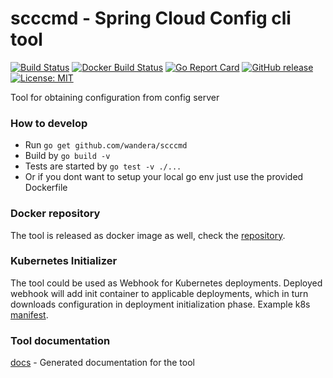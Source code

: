 # scccmd - Spring Cloud Config cli tool

[![Build Status](https://travis-ci.org/wandera/scccmd.svg?branch=master)](https://travis-ci.org/wandera/scccmd)
[![Docker Build Status](https://img.shields.io/docker/build/wanderadock/scccmd.svg)](https://hub.docker.com/r/wanderadock/scccmd/)
[![Go Report Card](https://goreportcard.com/badge/github.com/wandera/scccmd)](https://goreportcard.com/report/github.com/wandera/scccmd)
[![GitHub release](https://img.shields.io/github/release/wandera/scccmd.svg)](https://github.com/wandera/scccmd/releases/latest)
[![License: MIT](https://img.shields.io/badge/License-MIT-yellow.svg)](https://github.com/wandera/scccmd/blob/master/LICENSE)

Tool for obtaining configuration from config server

### How to develop
* Run `go get github.com/wandera/scccmd`
* Build by `go build -v`
* Tests are started by `go test -v ./...`
* Or if you dont want to setup your local go env just use the provided Dockerfile

### Docker repository
The tool is released as docker image as well, check the [repository](https://hub.docker.com/r/wanderadock/scccmd/).

### Kubernetes Initializer
The tool could be used as Webhook for Kubernetes deployments. 
Deployed webhook will add init container to applicable deployments,
which in turn downloads configuration in deployment initialization phase.
Example k8s [manifest](docs/k8s/bundle.yaml).

### Tool documentation
[docs](docs/scccmd.md)	 - Generated documentation for the tool